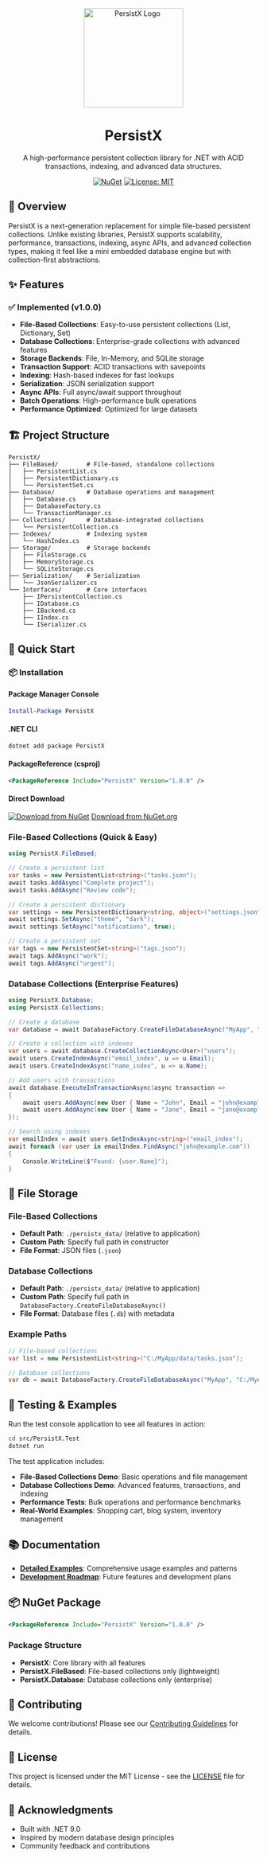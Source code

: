 <div align="center">
  <img src="assets/PersistX.png" alt="PersistX Logo" width="200"/>
  
  # PersistX
  
  A high-performance persistent collection library for .NET with ACID transactions, indexing, and advanced data structures.
  
  [![NuGet](https://img.shields.io/nuget/v/PersistX.svg)](https://www.nuget.org/packages/PersistX/1.0.0)
  [![License: MIT](https://img.shields.io/badge/License-MIT-blue.svg)](LICENSE)
</div>

## 🎯 Overview

PersistX is a next-generation replacement for simple file-based persistent collections. Unlike existing libraries, PersistX supports scalability, performance, transactions, indexing, async APIs, and advanced collection types, making it feel like a mini embedded database engine but with collection-first abstractions.

## ✨ Features

### ✅ Implemented (v1.0.0)
- **File-Based Collections**: Easy-to-use persistent collections (List, Dictionary, Set)
- **Database Collections**: Enterprise-grade collections with advanced features
- **Storage Backends**: File, In-Memory, and SQLite storage
- **Transaction Support**: ACID transactions with savepoints
- **Indexing**: Hash-based indexes for fast lookups
- **Serialization**: JSON serialization support
- **Async APIs**: Full async/await support throughout
- **Batch Operations**: High-performance bulk operations
- **Performance Optimized**: Optimized for large datasets

## 🏗️ Project Structure

```
PersistX/
├── FileBased/        # File-based, standalone collections
│   ├── PersistentList.cs
│   ├── PersistentDictionary.cs
│   └── PersistentSet.cs
├── Database/         # Database operations and management
│   ├── Database.cs
│   ├── DatabaseFactory.cs
│   └── TransactionManager.cs
├── Collections/      # Database-integrated collections
│   └── PersistentCollection.cs
├── Indexes/          # Indexing system
│   └── HashIndex.cs
├── Storage/          # Storage backends
│   ├── FileStorage.cs
│   ├── MemoryStorage.cs
│   └── SQLiteStorage.cs
├── Serialization/    # Serialization
│   └── JsonSerializer.cs
└── Interfaces/       # Core interfaces
    ├── IPersistentCollection.cs
    ├── IDatabase.cs
    ├── IBackend.cs
    ├── IIndex.cs
    └── ISerializer.cs
```

## 🚀 Quick Start

### 📦 Installation

#### Package Manager Console
```powershell
Install-Package PersistX
```

#### .NET CLI
```bash
dotnet add package PersistX
```

#### PackageReference (csproj)
```xml
<PackageReference Include="PersistX" Version="1.0.0" />
```

#### Direct Download
[![Download from NuGet](https://img.shields.io/nuget/dt/PersistX.svg?label=Downloads)](https://www.nuget.org/packages/PersistX/)
[Download from NuGet.org](https://www.nuget.org/packages/PersistX/)

### File-Based Collections (Quick & Easy)

```csharp
using PersistX.FileBased;

// Create a persistent list
var tasks = new PersistentList<string>("tasks.json");
await tasks.AddAsync("Complete project");
await tasks.AddAsync("Review code");

// Create a persistent dictionary
var settings = new PersistentDictionary<string, object>("settings.json");
await settings.SetAsync("theme", "dark");
await settings.SetAsync("notifications", true);

// Create a persistent set
var tags = new PersistentSet<string>("tags.json");
await tags.AddAsync("work");
await tags.AddAsync("urgent");
```

### Database Collections (Enterprise Features)

```csharp
using PersistX.Database;
using PersistX.Collections;

// Create a database
var database = await DatabaseFactory.CreateFileDatabaseAsync("MyApp", "app.db");

// Create a collection with indexes
var users = await database.CreateCollectionAsync<User>("users");
await users.CreateIndexAsync("email_index", u => u.Email);
await users.CreateIndexAsync("name_index", u => u.Name);

// Add users with transactions
await database.ExecuteInTransactionAsync(async transaction =>
{
    await users.AddAsync(new User { Name = "John", Email = "john@example.com" });
    await users.AddAsync(new User { Name = "Jane", Email = "jane@example.com" });
});

// Search using indexes
var emailIndex = await users.GetIndexAsync<string>("email_index");
await foreach (var user in emailIndex.FindAsync("john@example.com"))
{
    Console.WriteLine($"Found: {user.Name}");
}
```

## 📁 File Storage

### File-Based Collections
- **Default Path**: `./persistx_data/` (relative to application)
- **Custom Path**: Specify full path in constructor
- **File Format**: JSON files (`.json`)

### Database Collections
- **Default Path**: `./persistx_data/` (relative to application)
- **Custom Path**: Specify full path in `DatabaseFactory.CreateFileDatabaseAsync()`
- **File Format**: Database files (`.db`) with metadata

### Example Paths
```csharp
// File-based collections
var list = new PersistentList<string>("C:/MyApp/data/tasks.json");

// Database collections
var db = await DatabaseFactory.CreateFileDatabaseAsync("MyApp", "C:/MyApp/data/app.db");
```

## 🧪 Testing & Examples

Run the test console application to see all features in action:

```bash
cd src/PersistX.Test
dotnet run
```

The test application includes:
- **File-Based Collections Demo**: Basic operations and file management
- **Database Collections Demo**: Advanced features, transactions, and indexing
- **Performance Tests**: Bulk operations and performance benchmarks
- **Real-World Examples**: Shopping cart, blog system, inventory management

## 📚 Documentation

- **[Detailed Examples](EXAMPLES.md)**: Comprehensive usage examples and patterns
- **[Development Roadmap](ROADMAP.md)**: Future features and development plans

## 📦 NuGet Package

```xml
<PackageReference Include="PersistX" Version="1.0.0" />
```

### Package Structure
- **PersistX**: Core library with all features
- **PersistX.FileBased**: File-based collections only (lightweight)
- **PersistX.Database**: Database collections only (enterprise)

## 🤝 Contributing

We welcome contributions! Please see our [Contributing Guidelines](CONTRIBUTING.md) for details.

## 📄 License

This project is licensed under the MIT License - see the [LICENSE](LICENSE) file for details.

## 🙏 Acknowledgments

- Built with .NET 9.0
- Inspired by modern database design principles
- Community feedback and contributions